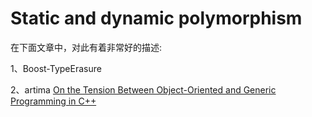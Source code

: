 # Static and dynamic polymorphism

在下面文章中，对此有着非常好的描述:

1、Boost-TypeErasure

2、artima [On the Tension Between Object-Oriented and Generic Programming in C++](https://www.artima.com/cppsource/type_erasure.html)